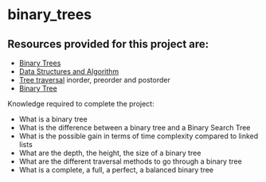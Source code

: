 # binary_trees
## Resources provided for this project are:
* [Binary Trees](https://en.wikipedia.org/wiki/Binary_tree)
* [Data Structures and Algorithm](https://en.wikipedia.org/wiki/Binary_tree)
* [Tree traversal](https://en.wikipedia.org/wiki/Binary_tree) inorder, preorder and postorder
* [Binary Tree](https://www.youtube.com/watch?v=H5JubkIy_p8)

Knowledge required to complete the project:
* What is a binary tree
* What is the difference between a binary tree and a Binary Search Tree
* What is the possible gain in terms of time complexity compared to linked lists
* What are the depth, the height, the size of a binary tree
* What are the different traversal methods to go through a binary tree
* What is a complete, a full, a perfect, a balanced binary tree
